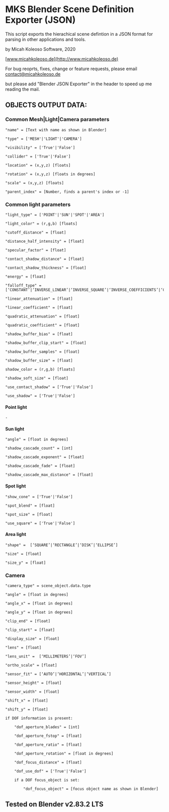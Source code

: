 # MKS Blender Scene Definition Exporter (JSON)

This script exports the hierachical scene defintion in a JSON format for parsing in other applications and tools.


by Micah Koleoso Software, 2020

[www.micahkoleoso.de](http://www.micahkoleoso.de)



For bug reoprts, fixes, change or feature requests, please email [contact@micahkoleoso.de](mailto:contact@micahkoleoso.de)

but please add "Blender JSON Exporter" in the header to speed up me reading the mail.



## OBJECTS OUTPUT DATA:

### Common Mesh|Light|Camera parameters

    "name" = [Text with name as shown in Blender]

    "type" = ['MESH'|'LIGHT'|'CAMERA']

    "visibility" = ['True'|'False']

    "collider" = ['True'|'False']

    "location" = (x,y,z) [floats]

    "rotation" = (x,y,z) [floats in degrees]

    "scale" = (x,y,z) [floats]

    "parent_index" = [Number, finds a parent's index or -1]   


### Common light parameters

    "light_type" = ['POINT'|'SUN'|'SPOT'|'AREA']

    "light_color" = (r,g,b) [floats]    

    "cutoff_distance" = [float]       

    "distance_half_intensity" = [float]

    "specular_factor" = [float]  
    
    "contact_shadow_distance" = [float]

    "contact_shadow_thickness" = [float]

    "energy" = [float]

    "falloff_type" = [‘CONSTANT’|‘INVERSE_LINEAR’|‘INVERSE_SQUARE’|‘INVERSE_COEFFICIENTS’|‘CUSTOM_CURVE’|‘LINEAR_QUADRATIC_WEIGHTED’]

    "linear_attenuation" = [float]

    "linear_coefficient" = [float]

    "quadratic_attenuation" = [float]

    "quadratic_coefficient" = [float]

    "shadow_buffer_bias" = [float]

    "shadow_buffer_clip_start" = [float]

    "shadow_buffer_samples" = [float]

    "shadow_buffer_size" = [float]    

    shadow_color = (r,g,b) [floats]  

    "shadow_soft_size" = [float]

    "use_contact_shadow" = ['True'|'False']

    "use_shadow" = ['True'|'False']

#### Point light

    -

#### Sun light

    "angle" = [float in degrees]

    "shadow_cascade_count" = [int]

    "shadow_cascade_exponent" = [float]

    "shadow_cascade_fade" = [float]

    "shadow_cascade_max_distance" = [float]

#### Spot light

    "show_cone" = ['True'|'False']

    "spot_blend" = [float]

    "spot_size" = [float]

    "use_square" = ['True'|'False']

#### Area light

    "shape" =  [‘SQUARE’|‘RECTANGLE’|‘DISK’|‘ELLIPSE’]
    
    "size" = [float]
    
    "size_y" = [float]


### Camera

    "camera_type" = scene_object.data.type

    "angle" = [float in degrees]

    "angle_x" = [float in degrees]

    "angle_y" = [float in degrees]

    "clip_end" = [float]

    "clip_start" = [float]

    "display_size" = [float]

    "lens" = [float]

    "lens_unit" =  [‘MILLIMETERS’|‘FOV’]

    "ortho_scale" = [float]

    "sensor_fit" = [‘AUTO’|‘HORIZONTAL’|‘VERTICAL’]

    "sensor_height" = [float]

    "sensor_width" = [float]

    "shift_x" = [float]

    "shift_y" = [float]

    if DOF information is present:

        "dof_aperture_blades" = [int]

        "dof_aperture_fstop" = [float]

        "dof_aperture_ratio" = [float]

        "dof_aperture_rotation" = [float in degrees]

        "dof_focus_distance" = [float]

        "dof_use_dof" = ['True'|'False']

        if a DOF focus_object is set:

            "dof_focus_object" = [focus object name as shown in Blender]


## Tested on Blender v2.83.2 LTS